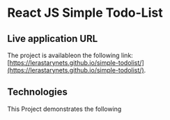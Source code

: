 # React JS Simple Todo-List

## Live application URL

The project is availableon the following link: [https://lerastarynets.github.io/simple-todolist/](https://lerastarynets.github.io/simple-todolist/).

## Technologies

This Project demonstrates the following
